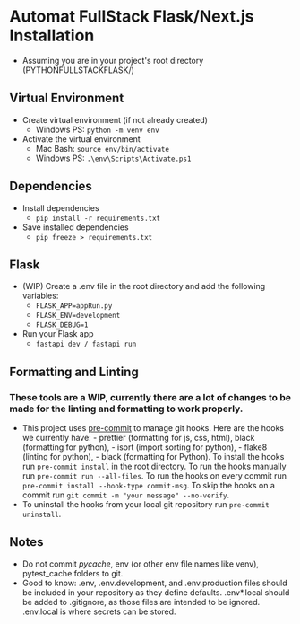 # Automat FullStack Flask/Next.js Installation

- Assuming you are in your project's root directory (PYTHONFULLSTACKFLASK/)

## Virtual Environment

- Create virtual environment (if not already created)
  - Windows PS: `python -m venv env`
- Activate the virtual environment
  - Mac Bash: `source env/bin/activate`
  - Windows PS: `.\env\Scripts\Activate.ps1`

## Dependencies

- Install dependencies
  - `pip install -r requirements.txt`
- Save installed dependencies
  - `pip freeze > requirements.txt`

## Flask

- (WIP) Create a .env file in the root directory and add the following variables:
  - `FLASK_APP=appRun.py`
  - `FLASK_ENV=development`
  - `FLASK_DEBUG=1`
- Run your Flask app
  - `fastapi dev / fastapi run`

## Formatting and Linting

### These tools are a WIP, currently there are a lot of changes to be made for the linting and formatting to work properly.

- This project uses [pre-commit](https://pre-commit.com/) to manage git hooks. Here are the hooks we currently have: - prettier (formatting for js, css, html), black (formatting for python), - isort (import sorting for python), - flake8 (linting for python), - black (formatting for Python).
  To install the hooks run `pre-commit install` in the root directory. To run the hooks manually run `pre-commit run --all-files`. To run the hooks on every commit run `pre-commit install --hook-type commit-msg`. To skip the hooks on a commit run `git commit -m "your message" --no-verify`.
- To uninstall the hooks from your local git repository run `pre-commit uninstall`.

## Notes

- Do not commit _pycache_, env (or other env file names like venv), pytest_cache folders to git.
- Good to know: .env, .env.development, and .env.production files should be included in your repository as they define defaults. .env\*.local should be added to .gitignore, as those files are intended to be ignored. .env.local is where secrets can be stored.
